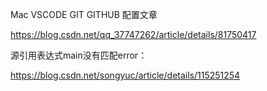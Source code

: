Mac VSCODE GIT GITHUB 配置文章

https://blog.csdn.net/qq_37747262/article/details/81750417

源引用表达式main没有匹配error：

https://blog.csdn.net/songyuc/article/details/115251254

